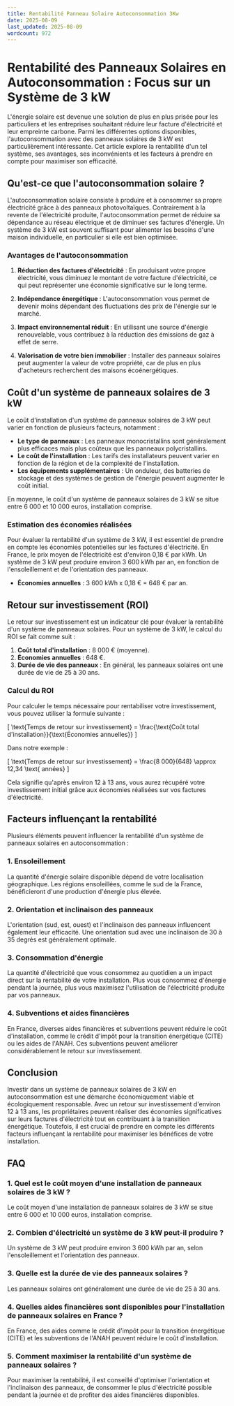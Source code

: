 ```yaml
---
title: Rentabilité Panneau Solaire Autoconsommation 3Kw
date: 2025-08-09
last_updated: 2025-08-09
wordcount: 972
---
```


# Rentabilité des Panneaux Solaires en Autoconsommation : Focus sur un Système de 3 kW

L'énergie solaire est devenue une solution de plus en plus prisée pour les particuliers et les entreprises souhaitant réduire leur facture d'électricité et leur empreinte carbone. Parmi les différentes options disponibles, l'autoconsommation avec des panneaux solaires de 3 kW est particulièrement intéressante. Cet article explore la rentabilité d'un tel système, ses avantages, ses inconvénients et les facteurs à prendre en compte pour maximiser son efficacité.

## Qu'est-ce que l'autoconsommation solaire ?

L'autoconsommation solaire consiste à produire et à consommer sa propre électricité grâce à des panneaux photovoltaïques. Contrairement à la revente de l'électricité produite, l'autoconsommation permet de réduire sa dépendance au réseau électrique et de diminuer ses factures d'énergie. Un système de 3 kW est souvent suffisant pour alimenter les besoins d'une maison individuelle, en particulier si elle est bien optimisée.

### Avantages de l'autoconsommation

1. **Réduction des factures d'électricité** : En produisant votre propre électricité, vous diminuez le montant de votre facture d'électricité, ce qui peut représenter une économie significative sur le long terme.
   
2. **Indépendance énergétique** : L'autoconsommation vous permet de devenir moins dépendant des fluctuations des prix de l'énergie sur le marché.

3. **Impact environnemental réduit** : En utilisant une source d'énergie renouvelable, vous contribuez à la réduction des émissions de gaz à effet de serre.

4. **Valorisation de votre bien immobilier** : Installer des panneaux solaires peut augmenter la valeur de votre propriété, car de plus en plus d'acheteurs recherchent des maisons écoénergétiques.

## Coût d'un système de panneaux solaires de 3 kW

Le coût d'installation d'un système de panneaux solaires de 3 kW peut varier en fonction de plusieurs facteurs, notamment :

- **Le type de panneaux** : Les panneaux monocristallins sont généralement plus efficaces mais plus coûteux que les panneaux polycristallins.
- **Le coût de l'installation** : Les tarifs des installateurs peuvent varier en fonction de la région et de la complexité de l'installation.
- **Les équipements supplémentaires** : Un onduleur, des batteries de stockage et des systèmes de gestion de l'énergie peuvent augmenter le coût initial.

En moyenne, le coût d'un système de panneaux solaires de 3 kW se situe entre 6 000 et 10 000 euros, installation comprise.

### Estimation des économies réalisées

Pour évaluer la rentabilité d'un système de 3 kW, il est essentiel de prendre en compte les économies potentielles sur les factures d'électricité. En France, le prix moyen de l'électricité est d'environ 0,18 € par kWh. Un système de 3 kW peut produire environ 3 600 kWh par an, en fonction de l'ensoleillement et de l'orientation des panneaux.

- **Économies annuelles** : 3 600 kWh x 0,18 € = 648 € par an.

## Retour sur investissement (ROI)

Le retour sur investissement est un indicateur clé pour évaluer la rentabilité d'un système de panneaux solaires. Pour un système de 3 kW, le calcul du ROI se fait comme suit :

1. **Coût total d'installation** : 8 000 € (moyenne).
2. **Économies annuelles** : 648 €.
3. **Durée de vie des panneaux** : En général, les panneaux solaires ont une durée de vie de 25 à 30 ans.

### Calcul du ROI

Pour calculer le temps nécessaire pour rentabiliser votre investissement, vous pouvez utiliser la formule suivante :

\[ \text{Temps de retour sur investissement} = \frac{\text{Coût total d'installation}}{\text{Économies annuelles}} \]

Dans notre exemple :

\[ \text{Temps de retour sur investissement} = \frac{8 000}{648} \approx 12,34 \text{ années} \]

Cela signifie qu'après environ 12 à 13 ans, vous aurez récupéré votre investissement initial grâce aux économies réalisées sur vos factures d'électricité.

## Facteurs influençant la rentabilité

Plusieurs éléments peuvent influencer la rentabilité d'un système de panneaux solaires en autoconsommation :

### 1. **Ensoleillement**

La quantité d'énergie solaire disponible dépend de votre localisation géographique. Les régions ensoleillées, comme le sud de la France, bénéficieront d'une production d'énergie plus élevée.

### 2. **Orientation et inclinaison des panneaux**

L'orientation (sud, est, ouest) et l'inclinaison des panneaux influencent également leur efficacité. Une orientation sud avec une inclinaison de 30 à 35 degrés est généralement optimale.

### 3. **Consommation d'énergie**

La quantité d'électricité que vous consommez au quotidien a un impact direct sur la rentabilité de votre installation. Plus vous consommez d'énergie pendant la journée, plus vous maximisez l'utilisation de l'électricité produite par vos panneaux.

### 4. **Subventions et aides financières**

En France, diverses aides financières et subventions peuvent réduire le coût d'installation, comme le crédit d'impôt pour la transition énergétique (CITE) ou les aides de l'ANAH. Ces subventions peuvent améliorer considérablement le retour sur investissement.

## Conclusion

Investir dans un système de panneaux solaires de 3 kW en autoconsommation est une démarche économiquement viable et écologiquement responsable. Avec un retour sur investissement d'environ 12 à 13 ans, les propriétaires peuvent réaliser des économies significatives sur leurs factures d'électricité tout en contribuant à la transition énergétique. Toutefois, il est crucial de prendre en compte les différents facteurs influençant la rentabilité pour maximiser les bénéfices de votre installation.

## FAQ

### 1. Quel est le coût moyen d'une installation de panneaux solaires de 3 kW ?

Le coût moyen d'une installation de panneaux solaires de 3 kW se situe entre 6 000 et 10 000 euros, installation comprise.

### 2. Combien d'électricité un système de 3 kW peut-il produire ?

Un système de 3 kW peut produire environ 3 600 kWh par an, selon l'ensoleillement et l'orientation des panneaux.

### 3. Quelle est la durée de vie des panneaux solaires ?

Les panneaux solaires ont généralement une durée de vie de 25 à 30 ans.

### 4. Quelles aides financières sont disponibles pour l'installation de panneaux solaires en France ?

En France, des aides comme le crédit d'impôt pour la transition énergétique (CITE) et les subventions de l'ANAH peuvent réduire le coût d'installation.

### 5. Comment maximiser la rentabilité d'un système de panneaux solaires ?

Pour maximiser la rentabilité, il est conseillé d'optimiser l'orientation et l'inclinaison des panneaux, de consommer le plus d'électricité possible pendant la journée et de profiter des aides financières disponibles.